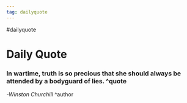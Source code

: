 ```yaml
---
tag: dailyquote
---
```


#dailyquote

# Daily Quote

### In wartime, truth is so precious that she should always be attended by a bodyguard of lies. ^quote
*-Winston Churchill* ^author
